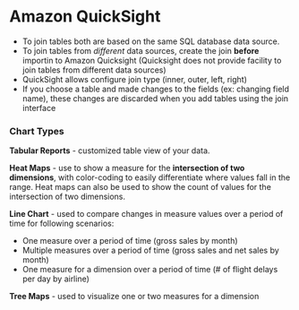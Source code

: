 # Amazon QuickSight

- To join tables both are based on the same SQL database data source.
- To join tables from _different_ data sources, create the join **before** importin to Amazon Quicksight (Quicksight does not provide facility to join tables from different data sources)
- QuickSight allows configure join type (inner, outer, left, right)
- If you choose a table and made changes to the fields (ex: changing field name), these changes are discarded when you add tables using the join interface

### Chart Types

**Tabular Reports** - customized table view of your data.

**Heat Maps** - use to show a measure for the **intersection of two dimensions**, with color-coding to easily differentiate where values fall in the range. Heat maps can also be used to show the count of values for the intersection of two dimensions.

**Line Chart** - used to compare changes in measure values over a period of time for following scenarios:
- One measure over a period of time (gross sales by month)
- Multiple measures over a period of time (gross sales and net sales by month)
- One measure for a dimension over a period of time (# of flight delays per day by airline)

**Tree Maps** - used to visualize one or two measures for a dimension
